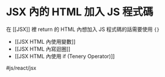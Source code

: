 # JSX 內的 HTML 加入 JS 程式碼
在 [[JSX]] 裡 return 的 HTML 內想加入 JS 程式碼的話需要使用 `{}`

- [[JSX HTML 內使用變數]]
- [[JSX HTML 內寫迴圈]]
- [[JSX HTML 內使用 if (Tenery Operator)]]

#js/react/jsx